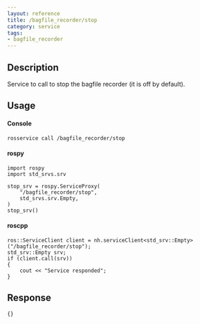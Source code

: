 ```yaml
---
layout: reference
title: /bagfile_recorder/stop
category: service
tags: 
- bagfile_recorder 
---
```


## Description
Service to call to stop the bagfile recorder (it is off by default).

## Usage
#### Console
```
rosservice call /bagfile_recorder/stop
```

#### rospy
```
import rospy
import std_srvs.srv

stop_srv = rospy.ServiceProxy(
    "/bagfile_recorder/stop",
    std_srvs.srv.Empty,
)
stop_srv()
```

#### roscpp
```
ros::ServiceClient client = nh.serviceClient<std_srv::Empty>("/bagfile_recorder/stop");
std_srv::Empty srv;
if (client.call(srv))
{
    cout << "Service responded";
}
```

## Response
```{}```
